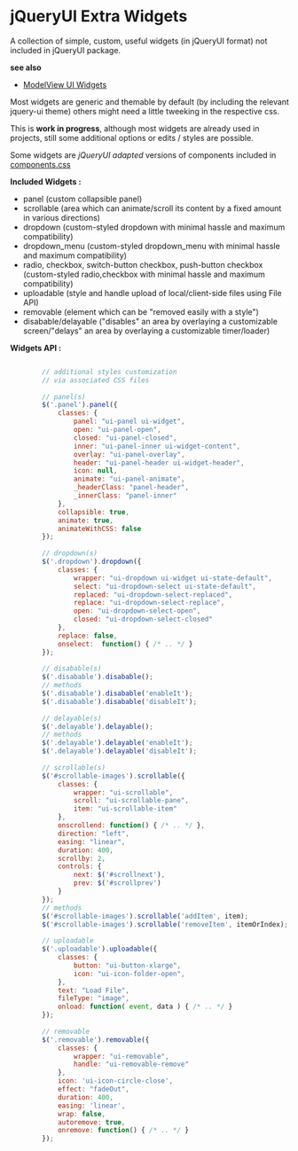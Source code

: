 jQueryUI Extra Widgets
======================

A collection of simple, custom, useful widgets (in jQueryUI format) not included in jQueryUI package.

**see also** 
* [ModelView UI Widgets](https://github.com/foo123/modelview-widgets)


Most widgets are generic and themable by default (by including the relevant jquery-ui theme)
others might need a little tweeking in the respective css.

This is **work in progress**, although most widgets are already used in projects,
still some additional options or edits / styles are possible.


Some widgets are *jQueryUI adapted* versions of components 
included in [components.css](https://github.com/foo123/components.css)


**Included Widgets :**

* panel    (custom collapsible panel)
* scrollable  (area which can animate/scroll its content by a fixed amount in various directions)
* dropdown  (custom-styled dropdown with minimal hassle and maximum compatibility)
* dropdown_menu  (custom-styled dropdown_menu with minimal hassle and maximum compatibility)
* radio, checkbox, switch-button checkbox, push-button checkbox  (custom-styled radio,checkbox with minimal hassle and maximum compatibility)
* uploadable  (style and handle upload of local/client-side files using File API)
* removable  (element which can be "removed easily with a style")
* disabable/delayable  ("disables" an area by overlaying a customizable screen/"delays" an area by overlaying a customizable timer/loader)


**Widgets API :**

```javascript

        // additional styles customization
        // via associated CSS files
        
        // panel(s)
        $('.panel').panel({
            classes: {
                panel: "ui-panel ui-widget",
                open: "ui-panel-open",
                closed: "ui-panel-closed",
                inner: "ui-panel-inner ui-widget-content",
                overlay: "ui-panel-overlay",
                header: "ui-panel-header ui-widget-header",
                icon: null,
                animate: "ui-panel-animate",
                _headerClass: "panel-header",
                _innerClass: "panel-inner"
            },
            collapsible: true,
            animate: true,
            animateWithCSS: false
        });
        
        // dropdown(s)
        $('.dropdown').dropdown({
            classes: {
                wrapper: "ui-dropdown ui-widget ui-state-default",
                select: "ui-dropdown-select ui-state-default",
                replaced: "ui-dropdown-select-replaced",
                replace: "ui-dropdown-select-replace",
                open: "ui-dropdown-select-open",
                closed: "ui-dropdown-select-closed"
            },
            replace: false,
            onselect:  function() { /* .. */ }
        });
        
        // disabable(s)
        $('.disabable').disabable();
        // methods
        $('.disabable').disabable('enableIt');
        $('.disabable').disabable('disableIt');
        
        // delayable(s)
        $('.delayable').delayable();
        // methods
        $('.delayable').delayable('enableIt');
        $('.delayable').delayable('disableIt');
        
        // scrollable(s)
        $('#scrollable-images').scrollable({
            classes: {
                wrapper: "ui-scrollable",
                scroll: "ui-scrollable-pane",
                item: "ui-scrollable-item"
            },
            onscrollend: function() { /* .. */ },
            direction: "left",
            easing: "linear",
            duration: 400,
            scrollby: 2,
            controls: {
                next: $('#scrollnext'),
                prev: $('#scrollprev')
            }
        });
        // methods
        $('#scrollable-images').scrollable('addItem', item);
        $('#scrollable-images').scrollable('removeItem', itemOrIndex);
        
        // uploadable
        $('.uploadable').uploadable({
            classes: {
                button: "ui-button-xlarge",
                icon: "ui-icon-folder-open",
            },
            text: "Load File",
            fileType: "image",
            onload: function( event, data ) { /* .. */ }
        });
        
        // removable
        $('.removable').removable({
            classes: {
                wrapper: "ui-removable",
                handle: "ui-removable-remove"
            },
            icon: 'ui-icon-circle-close',
            effect: "fadeOut",
            duration: 400,
            easing: 'linear',
            wrap: false,
            autoremove: true,
            onremove: function() { /* .. */ }
        });

```
